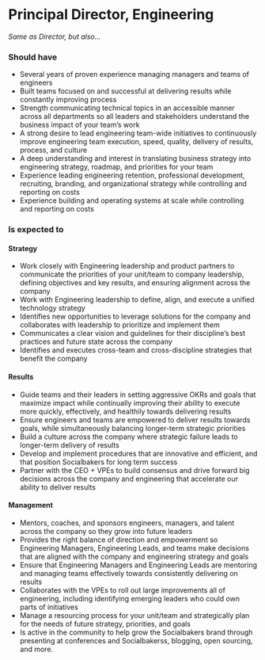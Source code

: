 Principal Director, Engineering
=====================
*Same as Director, but also...*

### Should have
* Several years of proven experience managing managers and teams of engineers
* Built teams focused on and successful at delivering results while constantly improving process
* Strength communicating technical topics in an accessible manner across all departments so all leaders and stakeholders understand the business impact of your team’s work
* A strong desire to lead engineering team-wide initiatives to continuously improve engineering team execution, speed, quality, delivery of results, process, and culture
* A deep understanding and interest in translating business strategy into engineering strategy, roadmap, and priorities for your team
* Experience leading engineering retention, professional development, recruiting, branding, and organizational strategy while controlling and reporting on costs 
* Experience building and operating systems at scale while controlling and reporting on costs

### Is expected to

#### Strategy  
* Work closely with  Engineering leadership and product partners to communicate the priorities of your unit/team to company leadership, defining objectives and key results, and ensuring alignment across the company
* Work with Engineering leadership to define, align, and execute a unified technology strategy
* Identifies new opportunities to leverage solutions for the company and collaborates with leadership to prioritize and implement them
* Communicates a clear vision and guidelines for their discipline’s best practices and future state across the company
* Identifies and executes cross-team and cross-discipline strategies that benefit the company

#### Results
* Guide teams and their leaders in setting aggressive OKRs and goals that maximize impact while continually improving their ability to execute more quickly, effectively, and healthily towards delivering results
* Ensure engineers and teams are empowered to deliver results towards goals, while simultaneously balancing longer-term strategic priorities
* Build a culture across the company where strategic failure leads to longer-term delivery of results
* Develop and implement procedures that are innovative and efficient, and that position Socialbakers for long term success
* Partner with the CEO + VPEs to build consensus and drive forward big decisions across the company and engineering that accelerate our ability to deliver results 

#### Management

* Mentors, coaches, and sponsors engineers, managers, and talent across the company so they grow into future leaders
* Provides the right balance of direction and empowerment so Engineering Managers, Engineering Leads, and teams make decisions that are aligned with the company and engineering strategy and goals
* Ensure that Engineering Managers and Engineering Leads are mentoring and managing teams effectively towards consistently delivering on results
* Collaborates with the VPEs to roll out large improvements all of engineering, including identifying emerging leaders who could own parts of initiatives
* Manage a resourcing process for your unit/team and strategically plan for the needs of future strategy, priorities, and goals
* Is active in the community to help grow the Socialbakers brand through presenting at conferences and Socialbakerss, blogging, open sourcing, and more.
